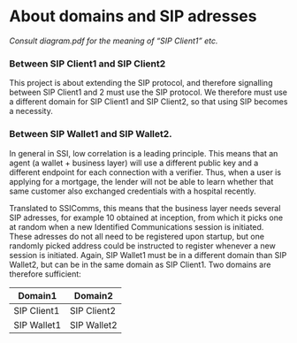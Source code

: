 # About domains and SIP adresses

_Consult diagram.pdf for the meaning of “SIP Client1” etc._
### Between SIP Client1 and SIP Client2
This project is about extending the SIP protocol, and therefore signalling between SIP Client1 and 2 must use the SIP protocol. We therefore must use a different domain for SIP Client1 and SIP Client2, so that using SIP becomes a necessity.

### Between SIP Wallet1 and SIP Wallet2.
In general in SSI, low correlation is a leading principle. This means that an agent (a wallet + business layer) will use a different public key and a different endpoint for each connection with a verifier. Thus, when a user is applying for a mortgage, the lender will not be able to learn whether that same customer also exchanged credentials with a hospital recently.

Translated to SSIComms, this means that the business layer needs several SIP adresses, for example 10 obtained at inception, from which it picks one at random when a new Identified Communications session is initiated. These adresses do not all need to be registered upon startup, but one randomly picked address could be instructed to register whenever a new session is initiated.
Again, SIP Wallet1 must be in a different domain than SIP Wallet2, but can be in the same domain as SIP Client1. Two domains are therefore sufficient:

| Domain1 | Domain2 |
| ------- | ------- |
| SIP Client1 | SIP Client2 |		
| SIP Wallet1 |	SIP Wallet2 |
